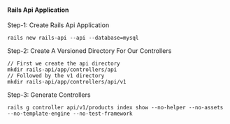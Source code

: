 #### Rails Api Application

Step-1: Create Rails Api Application

`rails new rails-api --api --database=mysql `

Step-2: Create A Versioned Directory For Our Controllers

```
// First we create the api directory
mkdir rails-api/app/controllers/api
// Followed by the v1 directory
mkdir rails-api/app/controllers/api/v1

```

Step-3: Generate Controllers

```
rails g controller api/v1/products index show --no-helper --no-assets --no-template-engine --no-test-framework
```
